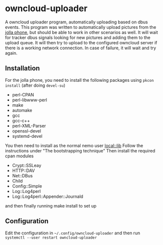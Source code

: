 # owncloud-uploader
A owncloud uploader program, automatically uploading based on dbus events. This
program was written to automatically upload pictures from the [jolla
phone](http://jolla.com "jolla phone"), but should be able to work in other
scenarios as well. It will wait for tracker dbus signals looking for new
pictures and adding them to the upload queue. It will then try to upload to the
configured owncloud server if there is a working network connection. In case of
failure, it will wait and try again.

## Installation
For the jolla phone, you need to install the following packages using `pkcon
install` (after doing `devel-su`)
 * perl-CPAN
 * perl-libwww-perl
 * make
 * automake
 * gcc
 * gcc-c++
 * perl-XML-Parser
 * openssl-devel
 * systemd-devel
 
You then need to install as the normal nemo user
[local::lib](http://search.cpan.org/~haarg/local-lib-2.000017/lib/local/lib.pm "local::lib")
Follow the instructions under "The bootstrapping technique"
Then install the required cpan modules
 * Crypt::SSLeay
 * HTTP::DAV
 * Net::DBus
 * Child
 * Config::Simple
 * Log::Log4perl
 * Log::Log4perl::Appender::Journald
 
and then finally running make install to set up
 
## Configuration
Edit the configuration in `~/.config/owncloud-uploader` and then run `systemctl
--user restart owncloud-uploader`

